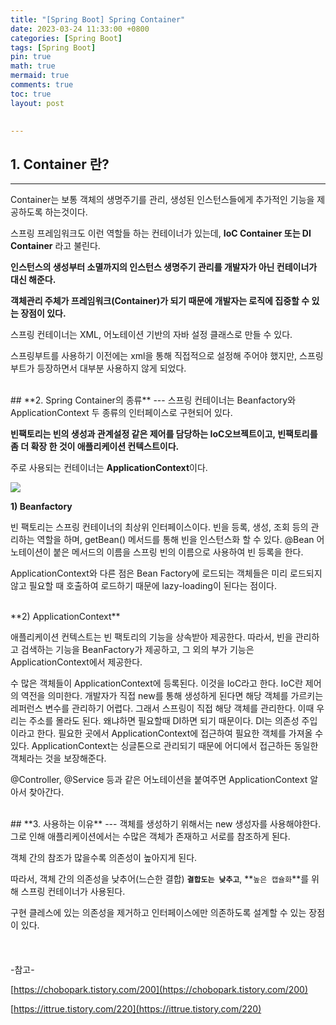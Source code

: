 ```yaml
---
title: "[Spring Boot] Spring Container"
date: 2023-03-24 11:33:00 +0800
categories: [Spring Boot]
tags: [Spring Boot]
pin: true
math: true
mermaid: true
comments: true
toc: true
layout: post

  
---
```


## **1. Container 란?**
---
Container는 보통 객체의 생명주기를 관리, 생성된 인스턴스들에게 추가적인 기능을 제공하도록 하는것이다.

스프링 프레임워크도 이런 역할들 하는 컨테이너가 있는데, **IoC Container  또는  DI Container**  라고 불린다.

**인스턴스의 생성부터 소멸까지의 인스턴스 생명주기 관리를 개발자가 아닌 컨테이너가 대신 해준다.**

**객체관리 주체가 프레임워크(Container)가 되기 때문에 개발자는 로직에 집중할 수 있는 장점이 있다.**

스프링 컨테이너는 XML, 어노테이션 기반의 자바 설정 클래스로 만들 수 있다.

스프링부트를 사용하기 이전에는 xml을 통해 직접적으로 설정해 주어야 했지만, 스프링 부트가 등장하면서 대부분 사용하지 않게 되었다.

<br>
## **2. Spring Container의 종류**
---
스프링 컨테이너는 Beanfactory와 ApplicationContext 두 종류의 인터페이스로 구현되어 있다.

**빈팩토리는 빈의 생성과 관계설정 같은 제어를 담당하는 IoC오브젝트이고, 빈팩토리를 좀 더 확장 한 것이 애플리케이션 컨텍스트이다.**

주로 사용되는 컨테이너는  **ApplicationContext**이다.

![](https://blog.kakaocdn.net/dn/bpvJJS/btsoSl1rnjR/AItXr2RciunLtosrL3Peok/img.png)

**1) Beanfactory**

빈 팩토리는 스프링 컨테이너의 최상위 인터페이스이다. 빈을 등록, 생성, 조회 등의 관리하는 역할을 하며, getBean() 메서드를 통해 빈을 인스턴스화 할 수 있다. @Bean 어노테이션이 붙은 메서드의 이름을 스프링 빈의 이름으로 사용하여 빈 등록을 한다.

ApplicationContext와 다른 점은 Bean Factory에 로드되는 객체들은 미리 로드되지 않고 필요할 때 호출하여 로드하기 때문에 lazy-loading이 된다는 점이다.

<br>
**2) ApplicationContext**

애플리케이션 컨텍스트는 빈 팩토리의 기능을 상속받아 제공한다. 따라서, 빈을 관리하고 검색하는 기능을 BeanFactory가 제공하고, 그 외의 부가 기능은 ApplicationContext에서 제공한다.

수 많은 객체들이 ApplicationContext에 등록된다. 이것을 IoC라고 한다. IoC란 제어의 역전을 의미한다. 개발자가 직접 new를 통해 생성하게 된다면 해당 객체를 가르키는 레퍼런스 변수를 관리하기 어렵다. 그래서 스프링이 직접 해당 객체를 관리한다. 이때 우리는 주소를 몰라도 된다. 왜냐하면 필요할때 DI하면 되기 때문이다. DI는 의존성 주입이라고 한다. 필요한 곳에서 ApplicationContext에 접근하여 필요한 객체를 가져올 수 있다. ApplicationContext는 싱글톤으로 관리되기 때문에 어디에서 접근하든 동일한 객체라는 것을 보장해준다.

@Controller, @Service 등과 같은 어노테이션을 붙여주면 ApplicationContext 알아서 찾아간다.

<br>
## **3. 사용하는 이유**
---
객체를 생성하기 위해서는 new 생성자를 사용해야한다. 그로 인해 애플리케이션에서는 수많은 객체가 존재하고 서로를 참조하게 된다.

객체 간의 참조가 많을수록 의존성이 높아지게 된다.

따라서, 객체 간의 의존성을 낮추어(느슨한 결합) **`결합도는 낮추고`**,  **`높은 캡슐화`**를 위해 스프링 컨테이너가 사용된다.

구현 클레스에 있는 의존성을 제거하고 인터페이스에만 의존하도록 설계할 수 있는 장점이 있다.
<br>
<br>
<br>
<br>
-참고-

[https://chobopark.tistory.com/200](https://chobopark.tistory.com/200)

[https://ittrue.tistory.com/220](https://ittrue.tistory.com/220)
